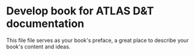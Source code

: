 
# Develop book for ATLAS D&T documentation

This file file serves as your book's preface, a great place to describe your book's content and ideas.
